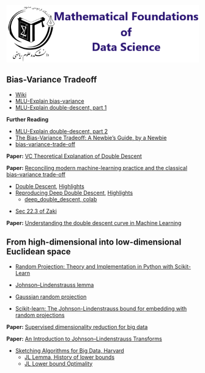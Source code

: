 ![](img/banner.png)

## Bias-Variance Tradeoff

* [Wiki](https://en.wikipedia.org/wiki/Bias%E2%80%93variance_tradeoff)
* [MLU-Explain bias-variance](https://mlu-explain.github.io/bias-variance/)
* [MLU-Explain double-descent, part 1](https://mlu-explain.github.io/double-descent/)


**Further Reading**

* [MLU-Explain double-descent, part 2](https://mlu-explain.github.io/double-descent2/)
* [The Bias-Variance Tradeoff: A Newbie’s Guide, by a Newbie](https://medium.com/@DeepthiTabithaBennet/the-bias-variance-tradeoff-a-newbies-guide-by-a-newbie-95fb03dbebcb)
* [bias-variance-trade-off](https://spotintelligence.com/2023/04/11/bias-variance-trade-off/)

**Paper:** [VC Theoretical Explanation of Double Descent](https://arxiv.org/abs/2205.15549)

**Paper:** [Reconciling modern machine-learning practice and the classical bias–variance trade-off](https://www.pnas.org/doi/10.1073/pnas.1903070116)
  - [Double Descent](https://medium.com/mlearning-ai/double-descent-8f92dfdc442f), [Highlights](misc/medium-com_mlearning-ai_double-descent-highlightes.md)
  - [Reproducing Deep Double Descent](https://hippocampus-garden.com/double_descent/), [Highlights](misc/hippocampus-garden-com_double_descent-highlightes.md)
    + [deep_double_descent, colab](https://colab.research.google.com/drive/1lT2dUqal90NbLVQIGvseyAdKzH19MH2T?usp=sharing)
* [Sec 22.3 of Zaki](https://fumdrive.um.ac.ir/index.php/f/4160875)

**Paper:** [Understanding the double descent curve in Machine Learning](https://arxiv.org/abs/2211.10322)

## From high-dimensional into low-dimensional Euclidean space

* [Random Projection: Theory and Implementation in Python with Scikit-Learn](https://stackabuse.com/random-projection-theory-and-implementation-in-python-with-scikit-learn/)

* [Johnson–Lindenstrauss lemma](https://en.wikipedia.org/wiki/Johnson%E2%80%93Lindenstrauss_lemma)
* [Gaussian random projection](https://en.wikipedia.org/wiki/Random_projection)
* [Scikit-learn: The Johnson-Lindenstrauss bound for embedding with random projections](https://scikit-learn.org/stable/auto_examples/miscellaneous/plot_johnson_lindenstrauss_bound.html#sphx-glr-auto-examples-miscellaneous-plot-johnson-lindenstrauss-bound-py)

**Paper:** [Supervised dimensionality reduction for big data](https://www.ncbi.nlm.nih.gov/pmc/articles/PMC8129083/)

**Paper:** [An Introduction to Johnson–Lindenstrauss Transforms
](https://arxiv.org/pdf/2103.00564.pdf)
* [Sketching Algorithms for Big Data, Harvard](https://www.sketchingbigdata.org/fall17/)
  - [JL Lemma, History of lower bounds](https://www.sketchingbigdata.org/fall17/lec/lec5.pdf)
  - [JL Lower bound Optimality](https://www.sketchingbigdata.org/fall17/lec/lec6.pdf)